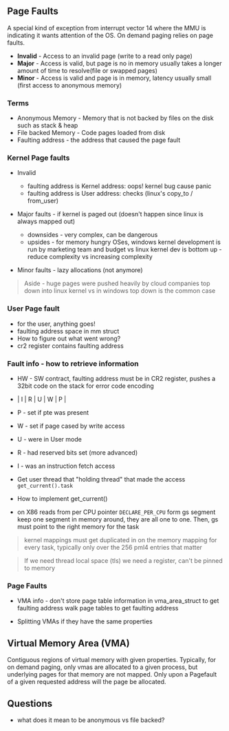## Page Faults
A special kind of exception from interrupt vector 14 where the MMU is indicating it wants attention of the OS. On demand paging relies on page faults. 

* **Invalid** - Access to an invalid page (write to a read only page)
* **Major** - Access is valid, but page is no in memory usually takes a longer amount of time to resolve(file or swapped pages) 
* **Minor** - Access is valid and page is in memory, latency usually small (first access to anonymous memory)

### Terms
* Anonymous Memory - Memory that is not backed by files on the disk such as stack & heap
* File backed Memory - Code pages loaded from disk
* Faulting address - the address that caused the page fault 

### Kernel Page faults
* Invalid
    * faulting address is Kernel address: oops! kernel bug cause panic 
    * faulting address is User address: checks (linux's copy_to / from_user)
* Major faults - if kernel is paged out (doesn't happen since linux is always mapped out)
    * downsides - very complex, can be dangerous
    * upsides - for memory hungry OSes, windows kernel development is run by marketing team and budget vs linux kernel dev is bottom up - reduce complexity vs increasing complexity

* Minor faults - lazy allocations (not anymore)

> Aside - huge pages were pushed heavily by cloud companies top down into linux kernel vs in windows top down is the common case

### User Page fault
* for the user, anything goes!
* faulting address space in mm struct
* How to figure out what went wrong?
* cr2 register contains faulting address


### Fault info - how to retrieve information
* HW - SW contract, faulting address must be in CR2 register, pushes a 32bit code on the stack for error code encoding
* | I | R | U | W | P |
* P - set if pte was present
* W - set if page cased by write access
* U - were in User mode
* R - had reserved bits set (more advanced)
* I - was an instruction fetch access

* Get user thread that "holding thread" that made the access `get_current().task`
* How to implement get_current()
* on X86 reads from per CPU pointer `DECLARE_PER_CPU` form gs segment keep one segment in memory around, they are all one to one. Then, gs must point to the right memory for the task

> kernel mappings must get duplicated in on the memory mapping for every task, typically only over the 256 pml4 entries that matter

> If we need thread local space (tls) we need a register, can't be pinned to memory 


### Page Faults
* VMA info - don't store page table information in vma_area_struct to get faulting address walk page tables to get faulting address 

* Splitting VMAs if they have the same properties 

## Virtual Memory Area (VMA)
Contiguous regions of virtual memory with given properties. Typically, for on demand paging, only vmas are allocated to a given process, but underlying pages for that memory are not mapped. Only upon a Pagefault of a given requested address will the page be allocated. 



## Questions
* what does it mean to be anonymous vs file backed?

